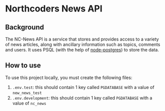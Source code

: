 # Northcoders News API

## Background

The NC-News API is a service that stores and provides access to a variety of news articles, along with ancillary information such as topics, comments and users. It uses PSQL (with the help of [node-postgres](https://node-postgres.com/)) to store the data.

## How to use

To use this project locally, you must create the following files:

1. `.env.test`: this should contain 1 key called `PGDATABASE` with a value of `new_news_test`
2. `.env.development`: this should contain 1 key called `PGDATABASE` with a value of `nc_news`
